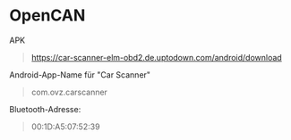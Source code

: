 # OpenCAN

APK
> https://car-scanner-elm-obd2.de.uptodown.com/android/download


Android-App-Name für "Car Scanner"
> com.ovz.carscanner

Bluetooth-Adresse:
> 00:1D:A5:07:52:39
